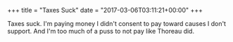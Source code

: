 +++
title = "Taxes Suck"
date = "2017-03-06T03:11:21+00:00"
+++

Taxes suck. I'm paying money I didn't consent to pay toward causes I don't support. And I'm too much of a puss to not pay like Thoreau did.
			